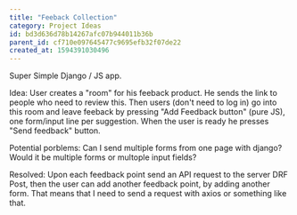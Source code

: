 ```yaml
---
title: "Feeback Collection"
category: Project Ideas
id: bd3d636d78b14267afc07b944011b36b
parent_id: cf710e097645477c9695efb32f07de22
created_at: 1594391030496
---
```


Super Simple Django / JS app.

Idea:
User creates a "room" for his feeback product. He sends the link to people who need to review this. Then users (don't need to log in) go into this room and leave feeback by pressing "Add Feedback button" (pure JS), one form/input line per suggestion. When the user is ready he presses "Send feedback" button.

Potential porblems:
Can I send multiple forms from one page with django?
Would it be multiple forms or multople input fields?

Resolved:
Upon each feedback point send an API request to the server DRF Post, then the user can add another feedback point, by adding another form. That means that I need to send a request with axios or something like that.
    